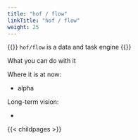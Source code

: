 ```yaml
---
title: "hof / flow"
linkTitle: "hof / flow"
weight: 25
---
```


{{<lead>}}
`hof/flow` is a data and task engine
{{</lead>}}

What you can do with it

Where it is at now:

- alpha

Long-term vision:

- 

{{< childpages >}}
